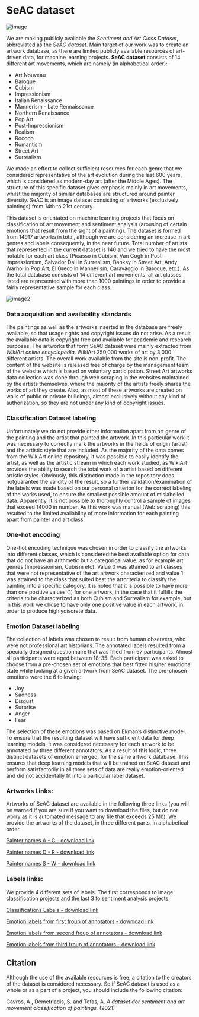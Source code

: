 # SeAC dataset

![image](https://drive.google.com/uc?export=view&id=1wX11VPqS-Pfv0BXsPQJdrZk4JdPVpPcH)

We are making publicly available the *Sentiment and Art Class Dataset*, abbreviated as the _SeAC dataset_. Main target of our work was to create an artwork database, as there are limited publicly available resources of art-driven data, for machine learning projects. **SeAC dataset** consists of 14 different art movements, which are namely (in alphabetical order):

- Art Nouveau
- Baroque
- Cubism
- Impressionism
- Italian Renaissance
- Mannerism - Late Rennaissance
- Northern Renaissance
- Pop Art
- Post-Impressionism
- Realism
- Rococo
- Romantism
- Street Art
- Surrealism

We made an effort to collect sufficient resources for each genre that we considered representative of the art evolution during the last 600 years, which is considered as modern-day art (after the Middle Ages). The structure of this specific dataset gives emphasis mainly in art movements, whilst the majority of similar databases are structured around painter diversity. SeAC is an image dataset consisting of artworks (exclusively paintings) from 14th to 21st century.

This dataset is orientated on machine learning projects that focus on classification of art movement and sentiment analysis (arousing of certain emotions that result from the sight of a painting). The dataset is formed from 14917 artworks in total, although we are considering an increase in art genres and labels consequently, in the near future. Total number of artists that represented in the current dataset is 140 and we tried to have the most notable for each art class (Picasso in Cubism, Van Gogh in Post-Impressionism, Salvador Dali in Surrealism, Banksy in Street Art, Andy Warhol in Pop Art, El Greco in Mannerism, Caravaggio in Baroque, etc.). As the total database consists of 14 different art movements, all art classes listed are represented with more than 1000 paintings in order to provide a fairly representative sample for each class.

![image2](https://drive.google.com/uc?export=view&id=1t0ehAX0RMJnqVm6PX_HuTf1BSUHlmjaI)

### Data acquisition and availability standards

The paintings as well as the artworks inserted in the database are freely available, so that usage rights and copyright issues do not arise. As a result the available data is copyright free and available for academic and research purposes. The artworks that form SeAC dataset were mainly extracted from _WikiArt online encyclopedia_. WikiArt 250,000 works of art by 3,000 different artists. The overall work available from the site is non-profit. The content of the website is released free of charge by the management team of the website which is based on voluntary participation. Street Art artworks data collection was done through web scraping in the websites maintained by the artists themselves, where the majority of the artists freely shares the works of art they create. Also, as most of these artworks are created on walls of public or private buildings, almost exclusively without any kind of authorization, so they are not under any kind of copyright issues.

### Classification Dataset labeling

Unfortunately we do not provide other information apart from art genre of the painting and the artist that painted the artwork. In this particular work it was necessary to correctly mark the artworks in the fields of origin (artist) and the artistic style that are included. As the majority of the data comes from the WikiArt online repository, it was possible to easily identify the artist, as well as the artistic stream in which each work studied, as WikiArt provides the ability to search the total work of a artist based on different artistic styles. Obviously, this distinction made in the repository does notguarantee the validity of the result, so a further validation/examination of the labels was made based on our personal criterion for the correct labeling of the works used, to ensure the smallest possible amount of mislabelled data. Apparently, it is not possible to thoroughly control a sample of images that exceed 14000 in number. As this work was manual (Web scraping) this resulted to the limited availability of more information for each painting apart from painter and art class.

### One-hot encoding

One-hot encoding technique was chosen in order to classify the artworks into different classes, which is consideredthe best available option for data that do not have an arithmetic but a categorical value, as for example art genres (Impressionism, Cubism etc). Value 0 was attained to art classes that were not representative of the art artwork characterized and value 1 was attained to the class that suited best the artcriteria to classify the painting into a specific category. It is noted that it is possible to have more than one  positive values (1) for one artwork, in the case that it fulfills the criteria to be characterized as both Cubism and Surrealism for example, but in this work we chose to have only one positive value in each artwork, in order to produce highlydiscrete data.

### Emotion Dataset labeling

The collection of labels was chosen to result from human observers, who were not professional art historians. The annotated labels resulted from a specially designed questionnaire that was filled from 67 participants. Almost all participants were aged between 18-35. Each participant was asked to choose from a pre-chosen set of emotions that best fitted his/her emotional state while looking at a given artwork from SeAC dataset. The pre-chosen emotions were the 6 following:

- Joy
- Sadness
- Disgust
- Surprise
- Anger
- Fear

The selection of these emotions was based on Ekman’s distinctive model. To ensure that the resulting dataset will have sufficient data for deep learning models, it was considered necessary for each artwork to be annotated by three different annotators. As a result of this logic, three distinct datasets of emotion emerged, for the same artwork database. This ensures that deep learning models that will be trained on SeAC dataset and perform satisfactorily in all three sets of data are really emotion-oriented and did not accidentally fit into a particular label dataset.

### Artworks Links:

Artworks of SeAC dataset are available in the following three links (you will be warned if you are sure if you want to download the files, but do not worry as it is automated message to any file that exceeds 25 Mb). We provide the artworks of the dataset, in three different parts, in alphabetical order.

[Painter names A - C - download link](https://drive.google.com/uc?id=18gJZGRthEA_5Z0A5uADs63K7a2r1NcVL&export=download)

[Painter names D - R - download link](https://drive.google.com/uc?id=1UJnC6yrn8-Cqa84thhGVu8Si8Ewr5rJr&export=download)

[Painter names S - W - download link](https://drive.google.com/uc?id=1_rPloziapuBjQbJvKJK4YXAeKzjwjzc-&export=download)

### Labels links:

We provide 4 different sets of labels. The first corresponds to image classification projects and the last 3 to sentiment analysis projects.

[Classifications Labels - download link](https://drive.google.com/uc?id=1wiKfNeMuVSiQDntwKag6cNGFy3ssm5iq&export=download)

[Emotion labels from first froup of annotators - download link](https://drive.google.com/uc?id=1CyqrSfxCawhI_aLykEmKlCHHaTIYNvCH&export=download)

[Emotion labels from second froup of annotators - download link](https://drive.google.com/uc?id=1LxllELLfjfKmj8VUqdizdE-o99at42im&export=download)

[Emotion labels from third froup of annotators - download link](https://drive.google.com/uc?id=1pCDbqhY_n7oEJwKjfQSOIozg8P17UC0Y&export=download)

## Citation

Although the use of the available resources is free, a citation to the creators of the dataset is considered necessary. So if SeAC dataset is used as a whole or as a part of a project, you should include the following citation:

Gavros, A., Demetriadis, S. and Tefas, A. _A dataset dor sentiment and art movement classification of paintings._ (2021)
